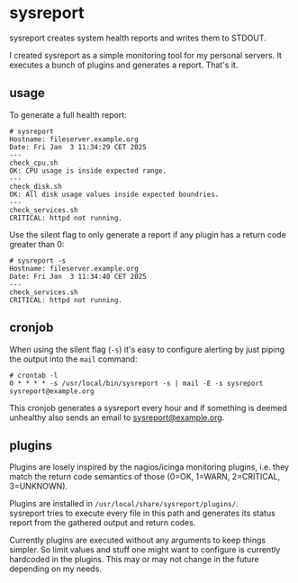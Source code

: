# sysreport

sysreport creates system health reports and writes them to STDOUT.

I created sysreport as a simple monitoring tool for my personal servers. It
executes a bunch of plugins and generates a report. That's it.


## usage

To generate a full health report:

```
# sysreport
Hostname: fileserver.example.org
Date: Fri Jan  3 11:34:29 CET 2025
---
check_cpu.sh
OK: CPU usage is inside expected range.
---
check_disk.sh
OK: All disk usage values inside expected boundries.
---
check_services.sh
CRITICAL: httpd not running.
```


Use the silent flag to only generate a report if any plugin has a return code
greater than 0:


```
# sysreport -s
Hostname: fileserver.example.org
Date: Fri Jan  3 11:34:40 CET 2025
---
check_services.sh
CRITICAL: httpd not running.
```

## cronjob

When using the silent flag (``-s``) it's easy to configure alerting by
just piping the output into the ``mail`` command:

```
# crontab -l
0 * * * * -s /usr/local/bin/sysreport -s | mail -E -s sysreport sysreport@example.org
```

This cronjob generates a sysreport every hour and if something is deemed 
unhealthy also sends an email to sysreport@example.org.

## plugins

Plugins are losely inspired by the nagios/icinga monitoring plugins, i.e. they
match the return code semantics of those (0=OK, 1=WARN, 2=CRITICAL, 3=UNKNOWN).

Plugins are installed in ``/usr/local/share/sysreport/plugins/``.    
sysreport tries to execute every file in this path and generates its
status report from the gathered output and return codes.

Currently plugins are executed without any arguments to keep things simpler.
So limit values and stuff one might want to configure is currently hardcoded
in the plugins. This may or may not change in the future depending on my
needs.
